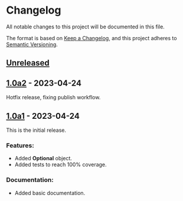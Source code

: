# Changelog

All notable changes to this project will be documented in this file.

The format is based on [Keep a Changelog](https://keepachangelog.com/en/1.0.0/),
and this project adheres to [Semantic Versioning](https://semver.org/spec/v2.0.0.html).

## [Unreleased]

## [1.0a2] - 2023-04-24

Hotfix release, fixing publish workflow.

## [1.0a1] - 2023-04-24

This is the initial release.

### Features:

- Added **Optional** object.
- Added tests to reach 100% coverage.

### Documentation:

- Added basic documentation.

[Unreleased]: https://github.com/francipvb/py-optional/compare/v0.0.0...HEAD
[1.0a1]: https://github.com/francipvb/py-optional/releases/tag/v1.0a1
[1.0a2]: https://github.com/francipvb/py-optional/releases/tag/v1.0a2
